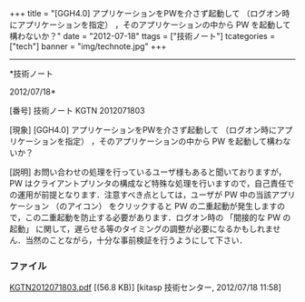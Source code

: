 ﻿+++
title = "[GGH4.0] アプリケーションをPWを介さず起動して （ログオン時にアプリケーションを指定） ，そのアプリケーションの中から PW を起動して構わないか？"
date = "2012-07-18"
ttags = ["技術ノート"]
tcategories = ["tech"]
banner = "img/technote.jpg"
+++

-----------------------------------------------------------------------------------------------------------------------------

*技術ノート

2012/07/18*


[番号]
技術ノート KGTN 2012071803

[現象]
[GGH4.0] アプリケーションをPWを介さず起動して
（ログオン時にアプリケーションを指定） ，そのアプリケーションの中から PW
を起動して構わないか？

[説明]
お問い合わせの処理を行っているユーザ様もあると聞いておりますが， PW
はクライアントプリンタの構成など特殊な処理を行いますので，自己責任での運用が前提となります．注意すべき点としては，ユーザが
PW 中の当該アプリケーション （のアイコン） をクリックすると PW
の二重起動が発生しますので，この二重起動を防止する必要があります．ログオン時の
「間接的な PW の起動」
に関して，遅らせる等のタイミングの調整が必要になるかもしれません．当然のことながら，十分な事前検証を行うようにして下さい．


### ファイル

 
 


[KGTN2012071803.pdf](http://techreport.kitasp.net/attachments/download/945/KGTN2012071803.pdf)
 [(56.8 KB)] [kitasp 技術センター, 2012/07/18
11:58]


 


 

